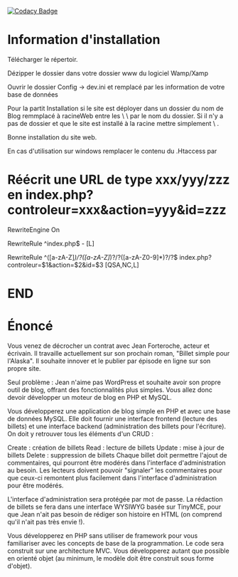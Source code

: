 [![Codacy Badge](https://api.codacy.com/project/badge/Grade/5c29e424d35b47d78307aaf02605c187)](https://www.codacy.com/app/Etheram68/Blog?utm_source=github.com&amp;utm_medium=referral&amp;utm_content=Etheram68/Blog&amp;utm_campaign=Badge_Grade)
# Information d'installation
Télécharger le répertoir.

Dézipper le dossier dans votre dossier www du logiciel Wamp/Xamp

Ouvrir le dossier Config -> dev.ini et remplacé par les information de votre base de données

Pour la partit Installation si le site est déployer dans un dossier du nom de Blog remmplacé à racineWeb entre les \ \ par le nom du dossier.
Si il n'y a pas de dossier et que le site est installé à la racine mettre simplement \ .

Bonne installation du site web.

En cas d'utilisation sur windows remplacer le contenu du .Htaccess par 

 # Réécrit une URL de type xxx/yyy/zzz en index.php?controleur=xxx&action=yyy&id=zzz

RewriteEngine On

RewriteRule ^index\.php$ - [L]

RewriteRule ^([a-zA-Z]*)/?([a-zA-Z]*)?/?([a-zA-Z0-9]*)?/?$ index.php?controleur=$1&action=$2&id=$3 [QSA,NC,L]

 # END

# Énoncé
Vous venez de décrocher un contrat avec Jean Forteroche, acteur et écrivain. Il travaille actuellement sur son prochain roman, "Billet simple pour l'Alaska". Il souhaite innover et le publier par épisode en ligne sur son propre site.

Seul problème : Jean n'aime pas WordPress et souhaite avoir son propre outil de blog, offrant des fonctionnalités plus simples. Vous allez donc devoir développer un moteur de blog en PHP et MySQL.

Vous développerez une application de blog simple en PHP et avec une base de données MySQL. Elle doit fournir une interface frontend (lecture des billets) et une interface backend (administration des billets pour l'écriture). On doit y retrouver tous les éléments d'un CRUD :

Create : création de billets
Read : lecture de billets
Update : mise à jour de billets
Delete : suppression de billets
Chaque billet doit permettre l'ajout de commentaires, qui pourront être modérés dans l'interface d'administration au besoin.
Les lecteurs doivent pouvoir "signaler" les commentaires pour que ceux-ci remontent plus facilement dans l'interface d'administration pour être modérés.

L'interface d'administration sera protégée par mot de passe. La rédaction de billets se fera dans une interface WYSIWYG basée sur TinyMCE, pour que Jean n'ait pas besoin de rédiger son histoire en HTML (on comprend qu'il n'ait pas très envie !).

Vous développerez en PHP sans utiliser de framework pour vous familiariser avec les concepts de base de la programmation. Le code sera construit sur une architecture MVC. Vous développerez autant que possible en orienté objet (au minimum, le modèle doit être construit sous forme d'objet).
